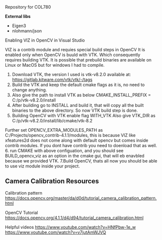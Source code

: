 Repository for COL780

**External libs**

- Eigen3
- nlohmann/json


Enabling VIZ in OpenCV in Visual Studio

VIZ is a contrib module and requies special build steps in OpenCV
It is enabled only when OpenCV is buuld with VTK. Which consequently requires building VTK. It is possible that prebuild binaries are available on Linux or MacOS but for windows I had to compile.

1. Download VTK, the version I used is vtk-v8.2.0 available at: https://gitlab.kitware.com/vtk/vtk/-/tags
2. Build the VTK and keep the default cmake flags as it is, no need to change anything.
3. Also give the path to install VTK as below
CMAKE_INSTALL_PREFIX = C:/p/vtk-v8.2.0/install
4. After building go to INSTALL and build it, that will copy all the built binaries to the above directory. So now VTK build step is done.
5. Building OpenCV with VTK enable flag WITH_VTK
Also give VTK_DIR as C:/p/vtk-v8.2.0/install/lib/cmake/vtk-8.2

Further set OPENCV_EXTRA_MODULES_PATH as C:/Projects/opencv_contrib-4.1.1/modules, this is because VIZ like xfeatures2d does not come along with default opencv but comes inside contrib modules. If you dont have contrib you need to doenload that as well.
6. run CMAKE with above configuation, and you should see BUILD_opencv_viz as an option in the cmake gui, that will eb enavbled because we provided VTK.
7.Build OpenCV, thats all now you should be able to use viz module inside your project.


Camera Calibration Resources
-----------------------------

Calibration pattern
https://docs.opencv.org/master/da/d0d/tutorial_camera_calibration_pattern.html

OpenCV Tutorial
https://docs.opencv.org/4.1.1/d4/d94/tutorial_camera_calibration.html

Helpful videos
https://www.youtube.com/watch?v=HNfPbw-1e_w
https://www.youtube.com/watch?v=v7jutAmWJVQ

















